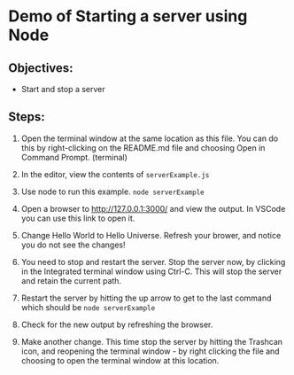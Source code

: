 # Demo of Starting a server using Node

## Objectives:
* Start and stop a server 

## Steps:
1. Open the terminal window at the same location as this file. You can do this by right-clicking on the README.md file and choosing Open in Command Prompt. (terminal)

1. In the editor, view the contents of `serverExample.js`

1. Use node to run this example. `node serverExample`

1. Open a browser to http://127.0.0.1:3000/ and view the output. In VSCode you can use this link to open it. 

1. Change Hello World to Hello Universe. Refresh your brower, and notice you do not see the changes!

1. You need to stop and restart the server. Stop the server now, by clicking in the Integrated terminal window using Ctrl-C. This will stop the server and retain the current path.

1. Restart the server by hitting the up arrow to get to the last command which should be `node serverExample`

1. Check for the new output by refreshing the browser.

1. Make another change. This time stop the server by hitting the Trashcan icon, and reopening the terminal window - by right clicking the file and choosing to open the terminal window at this location.
